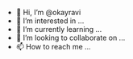 - 👋 Hi, I’m @okayravi
- 👀 I’m interested in ...
- 🌱 I’m currently learning ...
- 💞️ I’m looking to collaborate on ...
- 📫 How to reach me ...

<!---
okayravi/okayravi is a ✨ special ✨ repository because its `README.md` (this file) appears on your GitHub profile.
You can click the Preview link to take a look at your changes.
--->
